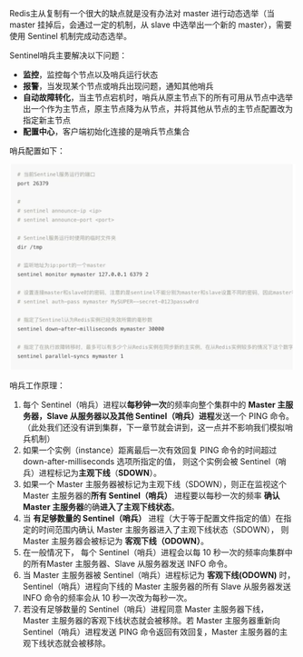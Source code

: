 Redis主从复制有一个很大的缺点就是没有办法对 master 进行动态选举（当 master 挂掉后，会通过一定的机制，从 slave 中选举出一个新的 master），需要使用 Sentinel 机制完成动态选举。

Sentinel哨兵主要解决以下问题：

- **监控**，监控每个节点以及哨兵运行状态
- **报警**，当发现某个节点或哨兵出现问题，通知其他哨兵
- **自动故障转化**，当主节点宕机时，哨兵从原主节点下的所有可用从节点中选举出一个作为主节点，原主节点降为从节点，并将其他从节点的主节点配置改为指定新主节点
- **配置中心**，客户端初始化连接的是哨兵节点集合

哨兵配置如下：

![img](media/picture/8.png)

哨兵工作原理：

1. 每个 Sentinel（哨兵）进程以**每秒钟一次**的频率向整个集群中的 **Master 主服务器，Slave 从服务器以及其他 Sentinel（哨兵）进程**发送一个 PING 命令。（此处我们还没有讲到集群，下一章节就会讲到，这一点并不影响我们模拟哨兵机制）
2. 如果一个实例（instance）距离最后一次有效回复 PING 命令的时间超过 down-after-milliseconds 选项所指定的值， 则这个实例会被 Sentinel（哨兵）进程标记为**主观下线**（**SDOWN**）。
3. 如果一个 Master 主服务器被标记为主观下线（SDOWN），则正在监视这个 Master 主服务器的**所有 Sentinel（哨兵）** 进程要以每秒一次的频率 **确认 Master 主服务器**的确**进入了主观下线状态**。
4. 当 **有足够数量的 Sentinel（哨兵）** 进程（大于等于配置文件指定的值）在指定的时间范围内确认 Master 主服务器进入了主观下线状态（SDOWN）， 则 Master 主服务器会被标记为 **客观下线（ODOWN）**。
5. 在一般情况下， 每个 Sentinel（哨兵）进程会以每 10 秒一次的频率向集群中的所有Master 主服务器、Slave 从服务器发送 INFO 命令。
6. 当 Master 主服务器被 Sentinel（哨兵）进程标记为 **客观下线(ODOWN)** 时，Sentinel（哨兵）进程向下线的 Master 主服务器的所有 Slave 从服务器发送 INFO 命令的频率会从 10 秒一次改为每秒一次。
7. 若没有足够数量的 Sentinel（哨兵）进程同意 Master 主服务器下线， Master 主服务器的客观下线状态就会被移除。若 Master 主服务器重新向 Sentinel（哨兵）进程发送 PING 命令返回有效回复，Master 主服务器的主观下线状态就会被移除。
